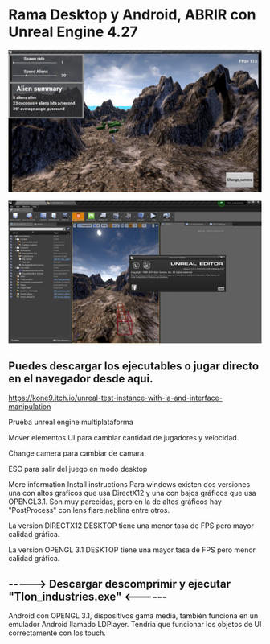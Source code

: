 # Rama Desktop y Android, ABRIR con Unreal Engine 4.27

![foto_1](foto_1.jpg)

![foto_1](foto_3.jpg)


## Puedes descargar los ejecutables o jugar directo en el navegador desde aqui.
https://kone9.itch.io/unreal-test-instance-with-ia-and-interface-manipulation

Prueba unreal engine multiplataforma

Mover elementos UI para cambiar cantidad de jugadores y velocidad.

Change camera para cambiar de camara.

ESC para salir del juego en modo desktop

More information
Install instructions
Para windows existen dos versiones una con altos graficos que usa DirectX12 y una con bajos gráficos que usa OPENGL3.1. Son muy parecidas, pero en la de altos gráficos hay "PostProcess" con lens flare,neblina entre otros.

La version DIRECTX12  DESKTOP  tiene una menor tasa de FPS pero mayor calidad gráfica.

La version OPENGL 3.1 DESKTOP tiene una mayor tasa de FPS pero menor calidad gráfica.



-----> Descargar descomprimir y ejecutar "Tlon_industries.exe" <------
---------------------------------------------------------------------------------------------------------

Android con  OPENGL 3.1, dispositivos gama media, también funciona en un emulador Android llamado LDPlayer. Tendria que funcionar los objetos de UI correctamente con los touch.

